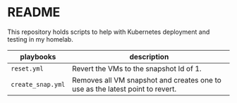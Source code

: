 # README
This repository holds scripts to help with Kubernetes deployment and testing in my homelab.

| playbooks | description
 --- | ---
`reset.yml` | Revert the VMs to the snapshot Id of 1.
`create_snap.yml` | Removes all VM snapshot and creates one to use as the latest point to revert.
